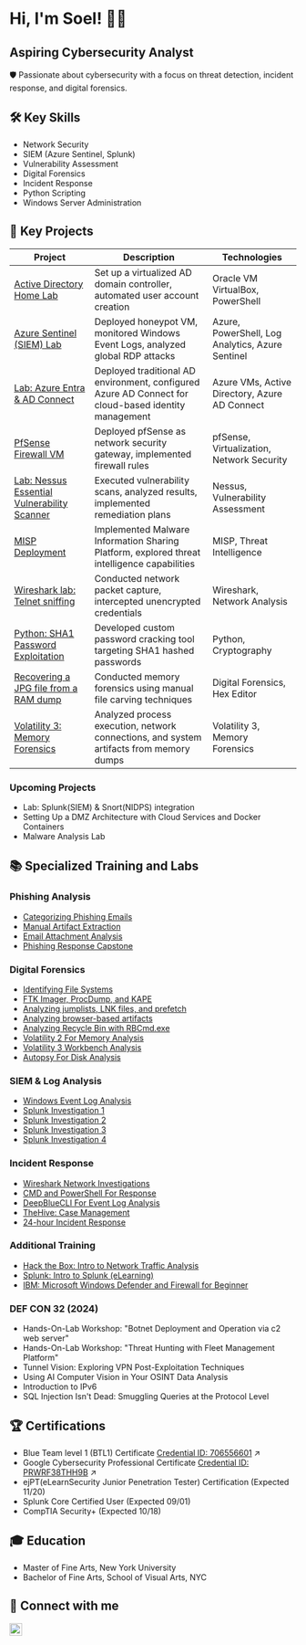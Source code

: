 # Hi, I'm Soel! 👨‍💻 
## Aspiring Cybersecurity Analyst

🛡️ Passionate about cybersecurity with a focus on threat detection, incident response, and digital forensics.

## 🛠️ Key Skills
- Network Security
- SIEM (Azure Sentinel, Splunk)
- Vulnerability Assessment
- Digital Forensics
- Incident Response
- Python Scripting
- Windows Server Administration

## 🚀 Key Projects

| Project | Description | Technologies |
|---------|-------------|--------------|
| [Active Directory Home Lab](https://github.com/cybersoel/ActiveDirectoryLab) | Set up a virtualized AD domain controller, automated user account creation | Oracle VM VirtualBox, PowerShell |
| [Azure Sentinel (SIEM) Lab](https://github.com/cybersoel/AzureSentinelSIEMLab) | Deployed honeypot VM, monitored Windows Event Logs, analyzed global RDP attacks | Azure, PowerShell, Log Analytics, Azure Sentinel |
| [Lab: Azure Entra & AD Connect](https://github.com/cybersoel/LabAzureEntraADConnect) | Deployed traditional AD environment, configured Azure AD Connect for cloud-based identity management | Azure VMs, Active Directory, Azure AD Connect |
| [PfSense Firewall VM](https://github.com/cybersoel/PfSenseFirewallVM) | Deployed pfSense as network security gateway, implemented firewall rules | pfSense, Virtualization, Network Security |
| [Lab: Nessus Essential Vulnerability Scanner](https://github.com/cybersoel/LabNessusEssentialVulnerabilityScanner) | Executed vulnerability scans, analyzed results, implemented remediation plans | Nessus, Vulnerability Assessment |
| [MISP Deployment](https://github.com/cybersoel/MISPMalwareInformationSharingPlatformdeployment) | Implemented Malware Information Sharing Platform, explored threat intelligence capabilities | MISP, Threat Intelligence |
| [Wireshark lab: Telnet sniffing](https://github.com/cybersoel/WiresharklabTelnetsniffing) | Conducted network packet capture, intercepted unencrypted credentials | Wireshark, Network Analysis |
| [Python: SHA1 Password Exploitation](https://github.com/cybersoel/PythonSHA1PasswordExploitation) | Developed custom password cracking tool targeting SHA1 hashed passwords | Python, Cryptography |
| [Recovering a JPG file from a RAM dump](https://github.com/cybersoel/RecoveringaJPGfilefromaRAMdump) | Conducted memory forensics using manual file carving techniques | Digital Forensics, Hex Editor |
| [Volatility 3: Memory Forensics](https://github.com/cybersoel/Volatility3MemoryForensics) | Analyzed process execution, network connections, and system artifacts from memory dumps | Volatility 3, Memory Forensics |

### Upcoming Projects
- Lab: Splunk(SIEM) & Snort(NIDPS) integration
- Setting Up a DMZ Architecture with Cloud Services and Docker Containers
- Malware Analysis Lab

## 📚 Specialized Training and Labs

### Phishing Analysis
- [Categorizing Phishing Emails](https://github.com/cybersoel/CategorizingPhishingEmails)
- [Manual Artifact Extraction](https://github.com/cybersoel/ManualArtifactExtraction)
- [Email Attachment Analysis](https://github.com/cybersoel/EmailAttachmentAnalysis)
- [Phishing Response Capstone](https://github.com/cybersoel/PhishingResponseCapstone)

### Digital Forensics
- [Identifying File Systems](https://github.com/cybersoel/IdentifyingFileSystems)
- [FTK Imager, ProcDump, and KAPE](https://github.com/cybersoel/FTKImagerProcDumpandKAPE)
- [Analyzing jumplists, LNK files, and prefetch](https://github.com/cybersoel/AnalyzingjumplistsLNKfilesandprefetch)
- [Analyzing browser-based artifacts](https://github.com/cybersoel/Analyzingbrowserbasedartifacts)
- [Analyzing Recycle Bin with RBCmd.exe](https://github.com/cybersoel/AnalyzingRecycleBinwithRBCmd.exe)
- [Volatility 2 For Memory Analysis](https://github.com/cybersoel/Volatility-2-For-Memory-Analysis)
- [Volatility 3 Workbench Analysis](https://github.com/cybersoel/Volatility-3-Workbench-Analysis)
- [Autopsy For Disk Analysis](https://github.com/cybersoel/Autopsy-For-Disk-Analysis)

### SIEM & Log Analysis
- [Windows Event Log Analysis](https://github.com/cybersoel/Windows-Event-Log-Analysis)
- [Splunk Investigation 1](https://github.com/cybersoel/Splunk-Investigation-1)
- [Splunk Investigation 2](https://github.com/cybersoel/Splunk-Investigation-2)
- [Splunk Investigation 3](https://github.com/cybersoel/Splunk-Investigation-3)
- [Splunk Investigation 4](https://github.com/cybersoel/Splunk-Investigation-4)

### Incident Response
- [Wireshark Network Investigations](https://github.com/cybersoel/Wireshark-Network-Investigations)
- [CMD and PowerShell For Response](https://github.com/cybersoel/CMD-and-PowerShell-For-Response)
- [DeepBlueCLI For Event Log Analysis](https://github.com/cybersoel/DeepBlueCLI-For-Event-Log-Analysis)
- [TheHive: Case Management](https://github.com/cybersoel/TheHive-Case-Management)
- [24-hour Incident Response](https://github.com/cybersoel/24-hour-Incident-Response)

### Additional Training
- [Hack the Box: Intro to Network Traffic Analysis](https://github.com/cybersoel/Intro-to-Network-Traffic-Analysis-by-TreyCraf7)
- [Splunk: Intro to Splunk (eLearning)](https://github.com/cybersoel/Intro-to-Splunk-eLearning-)
- [IBM: Microsoft Windows Defender and Firewall for Beginner](https://github.com/cybersoel/Microsoft-Windows-Defender-and-Firewall-for-Beginner)

### DEF CON 32 (2024)
- Hands-On-Lab Workshop: "Botnet Deployment and Operation via c2 web server"
- Hands-On-Lab Workshop: "Threat Hunting with Fleet Management Platform"
- Tunnel Vision: Exploring VPN Post-Exploitation Techniques
- Using AI Computer Vision in Your OSINT Data Analysis
- Introduction to IPv6
- SQL Injection Isn't Dead: Smuggling Queries at the Protocol Level

## 🏆 Certifications
- Blue Team level 1 (BTL1) Certificate [Credential ID: 706556601](https://drive.google.com/file/d/1WYsRoQLK4LSxpi8TXxHo49TokIsgD-QR/view?usp=sharing) ↗️
- Google Cybersecurity Professional Certificate [Credential ID: PRWRF38THH9B](https://www.coursera.org/account/accomplishments/specialization/certificate/PRWRF38THH9B) ↗️
- ejPT(eLearnSecurity Junior Penetration Tester) Certification (Expected 11/20)
- Splunk Core Certified User (Expected 09/01)
- CompTIA Security+ (Expected 10/18)

## 🎓 Education
- Master of Fine Arts, New York University
- Bachelor of Fine Arts, School of Visual Arts, NYC

## 🤝 Connect with me
[<img align="left" alt="SoelKwun | LinkedIn" width="22px" src="https://cdn.jsdelivr.net/npm/simple-icons@v3/icons/linkedin.svg" />][linkedin]

[linkedin]: https://linkedin.com/in/soel-kwun-314485282/

